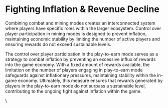 # Fighting Inflation & Revenue Decline

Combining combat and mining modes creates an interconnected system where players have specific roles within the larger ecosystem. Control over player participation in mining modes is designed to prevent inflation, maintaining economic stability by limiting the number of active players and ensuring rewards do not exceed sustainable levels.

The control over player participation in the play-to-earn mode serves as a strategy to combat inflation by preventing an excessive influx of rewards into the game economy. With a fixed amount of rewards available, the limitation on the number of players engaging in play-to-earn mode safeguards against inflationary pressures, maintaining stability within the in-game economy. Ultimately, this measure ensures that rewards generated by players in the play-to-earn mode do not surpass a sustainable level, contributing to the ongoing fight against inflation within the game.

\
